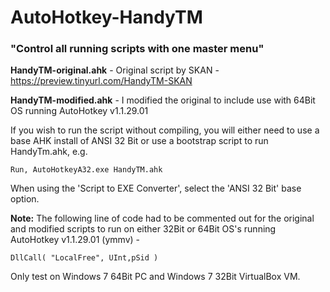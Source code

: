 # AutoHotkey-HandyTM

### "Control all running scripts with one master menu"

**HandyTM-original.ahk** - Original script by SKAN - https://preview.tinyurl.com/HandyTM-SKAN

**HandyTM-modified.ahk** - I modified the original to include use with 64Bit OS running AutoHotkey v1.1.29.01

If you wish to run the script without compiling, you will either need to use a base AHK install of ANSI 32 Bit or use a bootstrap script to run HandyTm.ahk, e.g.
```AutoHotkey
Run, AutoHotkeyA32.exe HandyTM.ahk
```
When using the 'Script to EXE Converter', select the 'ANSI 32 Bit' base option.

**Note:** The following line of code had to be commented out for the original and modified scripts to run on either 32Bit or 64Bit OS's running AutoHotkey v1.1.29.01 (ymmv) -
```AutoHotkey
DllCall( "LocalFree", UInt,pSid )
```
Only test on Windows 7 64Bit PC and Windows 7 32Bit VirtualBox VM.
